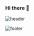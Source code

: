 ### Hi there 👋
![header](https://capsule-render.vercel.app/api?type=waving&color=0:feac5e,50:c779d0,100:4bc0c8&height=300&section=header&text=%F0%9F%A4%97%20Hi,%20I%27m%20YuJeong.&fontAlignY=35&fontSize=70&fontColor=ffffff&stroke=848484&desc=Passionate%20about%20MLOps,%20NLP,%20and%20Computer%20Science&descSize=30&animation=twinkling)

![footer](https://capsule-render.vercel.app/api?type=waving&color=0:feac5e,50:c779d0,100:4bc0c8&height=50&section=footer&text=%F0%9F%A4%97%20Hi,%20I%27m%20YuJeong.&fontAlignY=35&fontSize=70&fontColor=ffffff&stroke=848484&animation=twinkling)
<!--
**uujeong/uujeong** is a ✨ _special_ ✨ repository because its `README.md` (this file) appears on your GitHub profile.

Here are some ideas to get you started:

- 🔭 I’m currently working on ...
- 🌱 I’m currently learning ...
- 👯 I’m looking to collaborate on ...
- 🤔 I’m looking for help with ...
- 💬 Ask me about ...
- 📫 How to reach me: ...
- 😄 Pronouns: ...
- ⚡ Fun fact: ...
-->
